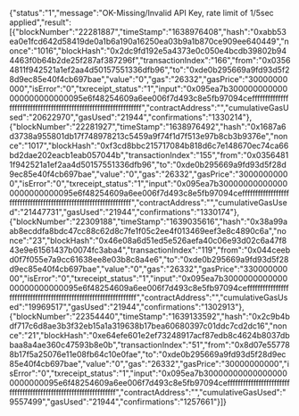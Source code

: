 {"status":"1","message":"OK-Missing/Invalid API Key, rate limit of 1/5sec applied","result":[{"blockNumber":"22281887","timeStamp":"1638976408","hash":"0xabb53ea0e1fcd642d58419de0a1b6a190a16250ea03b9a1b870ce909ee640449","nonce":"1016","blockHash":"0x2dc9fd192e5a4373e0c050e4bcdb39802b944463f0b64b2de25f287af387296f","transactionIndex":"166","from":"0x03564811f942521a1ef2aa4d50157551336dfb96","to":"0xde0b295669a9fd93d5f28d9ec85e40f4cb697bae","value":"0","gas":"26332","gasPrice":"30000000000","isError":"0","txreceipt_status":"1","input":"0x095ea7b300000000000000000000000095e6f48254609a6ee006f7d493c8e5fb97094cefffffffffffffffffffffffffffffffffffffffffffffffffffffffffffffffff","contractAddress":"","cumulativeGasUsed":"20622970","gasUsed":"21944","confirmations":"1330214"},{"blockNumber":"22281927","timeStamp":"1638976492","hash":"0x1687a6d3738a955801db17f748978213c5459a9f74f1d7f513e97b8cb3b9376e","nonce":"1017","blockHash":"0xf3cd8bbc215717084b818d6c7e148670ec74ca66bd2dae202eacb1eab057044b","transactionIndex":"155","from":"0x03564811f942521a1ef2aa4d50157551336dfb96","to":"0xde0b295669a9fd93d5f28d9ec85e40f4cb697bae","value":"0","gas":"26332","gasPrice":"30000000000","isError":"0","txreceipt_status":"1","input":"0x095ea7b300000000000000000000000095e6f48254609a6ee006f7d493c8e5fb97094cefffffffffffffffffffffffffffffffffffffffffffffffffffffffffffffffff","contractAddress":"","cumulativeGasUsed":"21447731","gasUsed":"21944","confirmations":"1330174"},{"blockNumber":"22309188","timeStamp":"1639035616","hash":"0x38a99aab8ecddfa8bdc47cc88c62d8c7fe1f05c2ee4f013469eef3e8c4890c6a","nonce":"23","blockHash":"0x46e08a6d51ed5e526aefa40c06e93d02c6a47f843e9e61561437b0074fc3aba4","transactionIndex":"119","from":"0x044ceebd0f7f055e7a9cc61638ee8e03b8c8a4e6","to":"0xde0b295669a9fd93d5f28d9ec85e40f4cb697bae","value":"0","gas":"26332","gasPrice":"33000000000","isError":"0","txreceipt_status":"1","input":"0x095ea7b300000000000000000000000095e6f48254609a6ee006f7d493c8e5fb97094cefffffffffffffffffffffffffffffffffffffffffffffffffffffffffffffffff","contractAddress":"","cumulativeGasUsed":"19969517","gasUsed":"21944","confirmations":"1302913"},{"blockNumber":"22354440","timeStamp":"1639133592","hash":"0x2c9b4bdf717c6d8ae3b3f32eb15a1a319638b17bea60680397c01ddc7cd2dc16","nonce":"21","blockHash":"0xe64efe601e2ef73248917acf87edb8c4624b8037dbbaa8a4ae360c47593b8e0b","transactionIndex":"51","from":"0x8d07e557788b17f5a25076e11e08fb64c10e0fae","to":"0xde0b295669a9fd93d5f28d9ec85e40f4cb697bae","value":"0","gas":"26332","gasPrice":"30000000000","isError":"0","txreceipt_status":"1","input":"0x095ea7b300000000000000000000000095e6f48254609a6ee006f7d493c8e5fb97094cefffffffffffffffffffffffffffffffffffffffffffffffffffffffffffffffff","contractAddress":"","cumulativeGasUsed":"9557499","gasUsed":"21944","confirmations":"1257661"}]}
